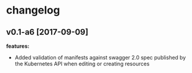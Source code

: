 changelog
===

v0.1-a6 [2017-09-09]
---

**features:**

- Added validation of manifests against swagger 2.0 spec published by the Kubernetes API when editing or creating resources

